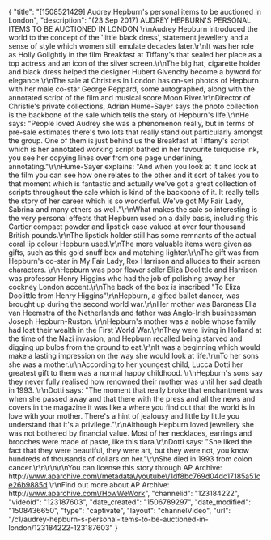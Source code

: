 {
    "title": "[1508521429] Audrey Hepburn's personal items to be auctioned in London",
    "description": "(23 Sep 2017) AUDREY HEPBURN'S PERSONAL ITEMS TO BE AUCTIONED IN LONDON \r\nAudrey Hepburn introduced the world to the concept of the 'little black dress', statement jewellery and a sense of style which women still emulate decades later.\r\nIt was her role as Holly Golightly in the film Breakfast at Tiffany's that sealed her place as a top actress and an icon of the silver screen.\r\nThe big hat, cigarette holder and black dress helped the designer Hubert Givenchy become a byword for elegance.\r\nThe sale at Christies in London has on-set photos of Hepburn with her male co-star George Peppard, some autographed, along with the annotated script of the film and musical score Moon River.\r\nDirector of Christie's private collections, Adrian Hume-Sayer says the photo collection is the backbone of the sale which tells the story of Hepburn's life.\r\nHe says: \"People loved Audrey she was a phenomenon really, but in terms of pre-sale estimates there's two lots that really stand out particularly amongst the group. One of them is just behind us the Breakfast at Tiffany's script which is her annotated working script bathed in her favourite turquoise ink, you see her copying lines over from one page underlining, annotating.\"\r\nHume-Sayer explains: \"And when you look at it and look at the film you can see how one relates to the other and it sort of takes you to that moment which is fantastic and actually we've got a great collection of scripts throughout the sale which is kind of the backbone of it. It really tells the story of her career which is so wonderful. We've got My Fair Lady, Sabrina and many others as well.\"\r\nWhat makes the sale so interesting is the very personal effects that Hepburn used on a daily basis, including this Cartier compact powder and lipstick case valued at over four thousand British pounds.\r\nThe lipstick holder still has some remnants of the actual coral lip colour Hepburn used.\r\nThe more valuable items were given as gifts, such as this gold snuff box and matching lighter.\r\nThe gift was from Hepburn's co-star in My Fair Lady, Rex Harrison and alludes to their screen characters. \r\nHepburn was poor flower seller Eliza Doolittle and Harrison was professor Henry Higgins who had the job of polishing away her cockney London accent.\r\nThe back of the box is inscribed \"To Eliza Doolittle from Henry Higgins\"\r\nHepburn, a gifted ballet dancer, was brought up during the second world war.\r\nHer mother was Baroness Ella van Heemstra of the Netherlands and father was Anglo-Irish businessman Joseph Hepburn-Ruston. \r\nHepburn's mother was a noble whose family had lost their wealth in the First World War.\r\nThey were living in Holland at the time of the Nazi invasion, and Hepburn recalled being starved and digging up bulbs from the ground to eat.\r\nIt was a beginning which would make a lasting impression on the way she would look at life.\r\nTo her sons she was a mother.\r\nAccording to her youngest child, Lucca Dotti her greatest gift to them was a normal happy childhood. \r\nHepburn's sons say they never fully realised how renowned their mother was until her sad death in 1993. \r\nDotti says: \"The moment that really broke that enchantment was when she passed away and that there with the press and all the news and covers in the magazine it was like a where you find out that the world is in love with your mother. There's a hint of jealousy and little by little you understand that it's a privilege.\"\r\nAlthough Hepburn loved jewellery she was not bothered by financial value. Most of her necklaces, earrings and brooches were made of paste, like this tiara.\r\nDotti says: \"She liked the fact that they were beautiful, they were art, but they were not, you know hundreds of thousands of dollars on her.\"\r\nShe died in 1993 from colon cancer.\r\n\r\n\r\nYou can license this story through AP Archive: http:\/\/www.aparchive.com\/metadata\/youtube\/1df8bc769d04dc17185a51ce26b9885d \r\nFind out more about AP Archive: http:\/\/www.aparchive.com\/HowWeWork",
    "channelid": "123184222",
    "videoid": "123187603",
    "date_created": "1506789297",
    "date_modified": "1508436650",
    "type": "captivate",
    "layout": "channelVideo",
    "url": "\/c1\/audrey-hepburn-s-personal-items-to-be-auctioned-in-london\/123184222-123187603"
}